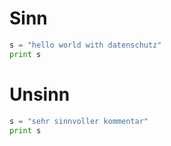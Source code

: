 # Sinn
```python
s = "hello world with datenschutz"
print s
```
# Unsinn
```python
s = "sehr sinnvoller kommentar"
print s
```

